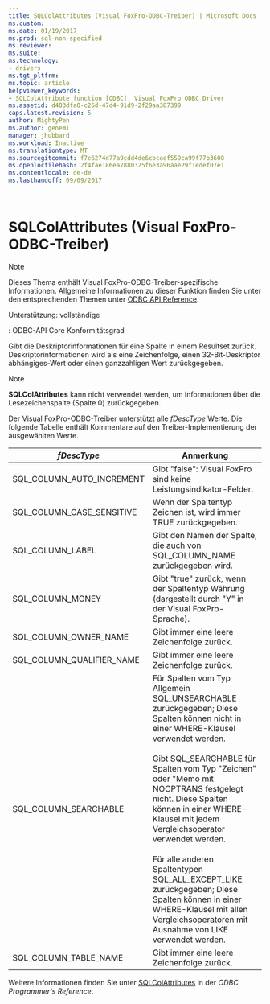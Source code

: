 ```yaml
---
title: SQLColAttributes (Visual FoxPro-ODBC-Treiber) | Microsoft Docs
ms.custom: 
ms.date: 01/19/2017
ms.prod: sql-non-specified
ms.reviewer: 
ms.suite: 
ms.technology:
- drivers
ms.tgt_pltfrm: 
ms.topic: article
helpviewer_keywords:
- SQLColAttribute function [ODBC], Visual FoxPro ODBC Driver
ms.assetid: d403dfa0-c26d-47d4-91d9-2f29aa387399
caps.latest.revision: 5
author: MightyPen
ms.author: genemi
manager: jhubbard
ms.workload: Inactive
ms.translationtype: MT
ms.sourcegitcommit: f7e6274d77a9cdd4de6cbcaef559ca99f77b3608
ms.openlocfilehash: 2f4fae186ea7880325f6e3a96aae29f1edef07e1
ms.contentlocale: de-de
ms.lasthandoff: 09/09/2017

---
```

# <a name="sqlcolattributes-visual-foxpro-odbc-driver"></a>SQLColAttributes (Visual FoxPro-ODBC-Treiber)
> [!NOTE]  
>  Dieses Thema enthält Visual FoxPro-ODBC-Treiber-spezifische Informationen. Allgemeine Informationen zu dieser Funktion finden Sie unter den entsprechenden Themen unter [ODBC API Reference](../../odbc/reference/syntax/odbc-api-reference.md).  
  
 Unterstützung: vollständige  
  
 : ODBC-API Core Konformitätsgrad  
  
 Gibt die Deskriptorinformationen für eine Spalte in einem Resultset zurück. Deskriptorinformationen wird als eine Zeichenfolge, einen 32-Bit-Deskriptor abhängiges-Wert oder einen ganzzahligen Wert zurückgegeben.  
  
> [!NOTE]  
>  **SQLColAttributes** kann nicht verwendet werden, um Informationen über die Lesezeichenspalte (Spalte 0) zurückgegeben.  
  
 Der Visual FoxPro-ODBC-Treiber unterstützt alle *fDescType* Werte. Die folgende Tabelle enthält Kommentare auf den Treiber-Implementierung der ausgewählten Werte.  
  
|*fDescType*|Anmerkung|  
|-----------------|-------------|  
|SQL_COLUMN_AUTO_INCREMENT|Gibt "false": Visual FoxPro sind keine Leistungsindikator-Felder.|  
|SQL_COLUMN_CASE_SENSITIVE|Wenn der Spaltentyp Zeichen ist, wird immer TRUE zurückgegeben.|  
|SQL_COLUMN_LABEL|Gibt den Namen der Spalte, die auch von SQL_COLUMN_NAME zurückgegeben wird.|  
|SQL_COLUMN_MONEY|Gibt "true" zurück, wenn der Spaltentyp Währung (dargestellt durch "Y" in der Visual FoxPro-Sprache).|  
|SQL_COLUMN_OWNER_NAME|Gibt immer eine leere Zeichenfolge zurück.|  
|SQL_COLUMN_QUALIFIER_NAME|Gibt immer eine leere Zeichenfolge zurück.|  
|SQL_COLUMN_SEARCHABLE|Für Spalten vom Typ Allgemein SQL_UNSEARCHABLE zurückgegeben; Diese Spalten können nicht in einer WHERE-Klausel verwendet werden.<br /><br /> Gibt SQL_SEARCHABLE für Spalten vom Typ "Zeichen" oder "Memo mit NOCPTRANS festgelegt nicht. Diese Spalten können in einer WHERE-Klausel mit jedem Vergleichsoperator verwendet werden.<br /><br /> Für alle anderen Spaltentypen SQL_ALL_EXCEPT_LIKE zurückgegeben; Diese Spalten können in einer WHERE-Klausel mit allen Vergleichsoperatoren mit Ausnahme von LIKE verwendet werden.|  
|SQL_COLUMN_TABLE_NAME|Gibt immer eine leere Zeichenfolge zurück.|  
  
 Weitere Informationen finden Sie unter [SQLColAttributes](../../odbc/reference/syntax/sqlcolattributes-function.md) in der *ODBC Programmer's Reference*.

